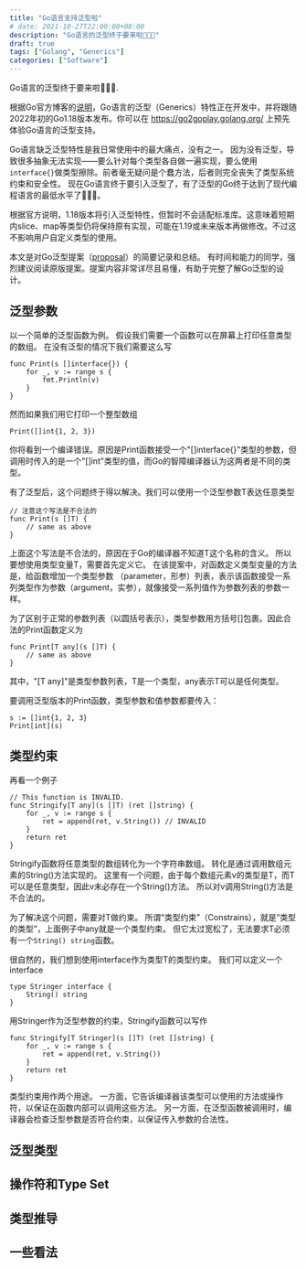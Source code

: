 ```yaml
---
title: "Go语言支持泛型啦"
# date: 2021-10-27T22:00:00+08:00
description: "Go语言的泛型终于要来啦🎉🎉🎉"
draft: true
tags: ["Golang", "Generics"]
categories: ["Software"]
---
```


Go语言的泛型终于要来啦🎉🎉🎉.

根据Go官方博客的[说明](https://go.dev/blog/generics-proposal)，Go语言的泛型（Generics）特性正在开发中，并将跟随2022年初的Go1.18版本发布。你可以在 https://go2goplay.golang.org/ 上预先体验Go语言的泛型支持。

Go语言缺乏泛型特性是我日常使用中的最大痛点，没有之一。
因为没有泛型，导致很多抽象无法实现——要么针对每个类型各自做一遍实现，要么使用`interface{}`做类型擦除。前者毫无疑问是个蠢方法，后者则完全丧失了类型系统约束和安全性。
现在Go语言终于要引入泛型了，有了泛型的Go终于达到了现代编程语言的最低水平了🐶🐶🐶。

根据官方说明，1.18版本将引入泛型特性，但暂时不会适配标准库。这意味着短期内slice、map等类型仍将保持原有实现，可能在1.19或未来版本再做修改。不过这不影响用户自定义类型的使用。

本文是对Go泛型提案（[proposal](https://go.googlesource.com/proposal/+/refs/heads/master/design/43651-type-parameters.md)）的简要记录和总结。
有时间和能力的同学，强烈建议阅读原版提案。提案内容非常详尽且易懂，有助于完整了解Go泛型的设计。

## 泛型参数

以一个简单的泛型函数为例。
假设我们需要一个函数可以在屏幕上打印任意类型的数组。
在没有泛型的情况下我们需要这么写

```
func Print(s []interface{}) {
    for _, v := range s {
        fmt.Println(v)
    }
}
```

然而如果我们用它打印一个整型数组

```
Print([]int{1, 2, 3})
```

你将看到一个编译错误。原因是Print函数接受一个"[]interface{}"类型的参数，但调用时传入的是一个"[]int"类型的值，而Go的智障编译器认为这两者是不同的类型。

有了泛型后，这个问题终于得以解决。我们可以使用一个泛型参数T表达任意类型

```
// 注意这个写法是不合法的
func Print(s []T) {
    // same as above
} 
```

上面这个写法是不合法的，原因在于Go的编译器不知道T这个名称的含义。
所以要想使用类型变量T，需要首先定义它。
在该提案中，对函数定义类型变量的方法是，给函数增加一个类型参数
（parameter，形参）列表，表示该函数接受一系列类型作为参数（argument，实参），就像接受一系列值作为参数列表的参数一样。

为了区别于正常的参数列表（以圆括号表示），类型参数用方括号[]包裹。因此合法的Print函数定义为

```
func Print[T any](s []T) {
    // same as above
}
```

其中，"[T any]"是类型参数列表，T是一个类型，any表示T可以是任何类型。

要调用泛型版本的Print函数，类型参数和值参数都要传入：

```
s := []int{1, 2, 3}
Print[int](s)
```

## 类型约束

再看一个例子

```
// This function is INVALID.
func Stringify[T any](s []T) (ret []string) {
	for _, v := range s {
		ret = append(ret, v.String()) // INVALID
	}
	return ret
}
```

Stringify函数将任意类型的数组转化为一个字符串数组。
转化是通过调用数组元素的String()方法实现的。
这里有一个问题，由于每个数组元素v的类型是T，而T可以是任意类型，因此v未必存在一个String()方法。
所以对v调用String()方法是不合法的。

为了解决这个问题，需要对T做约束。
所谓“类型约束”（Constrains），就是“类型的类型”，上面例子中any就是一个类型约束。
但它太过宽松了，无法要求T必须有一个`String() string`函数。

很自然的，我们想到使用interface作为类型T的类型约束。
我们可以定义一个interface

```
type Stringer interface {
    String() string
}
```

用Stringer作为泛型参数的约束，Stringify函数可以写作

```
func Stringify[T Stringer](s []T) (ret []string) {
	for _, v := range s {
		ret = append(ret, v.String())
	}
	return ret
}
```

类型约束用作两个用途。
一方面，它告诉编译器该类型可以使用的方法或操作符，以保证在函数内部可以调用这些方法。
另一方面，在泛型函数被调用时，编译器会检查泛型参数是否符合约束，以保证传入参数的合法性。

## 泛型类型



## 操作符和Type Set



## 类型推导



## 一些看法
